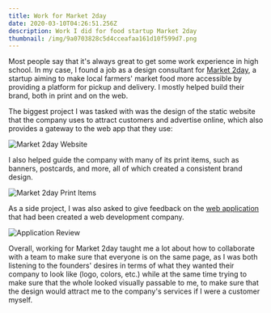 ```yaml
---
title: Work for Market 2day
date: 2020-03-10T04:26:51.256Z
description: Work I did for food startup Market 2day
thumbnail: /img/9a0703828c5d4cceafaa161d10f599d7.png
---
```

Most people say that it's always great to get some work experience in high school. In my case, I found a job as a design consultant for [Market 2day](https://market2dayapp.com), a startup aiming to make local farmers' market food more accessible by providing a platform for pickup and delivery. I mostly helped build their brand, both in print and on the web. 

The biggest project I was tasked with was the design of the static website that the company uses to attract customers and advertise online, which also provides a gateway to the web app that they use:

![Market 2day Website](/img/8a2dc2870e5c48d49c56eadd9c521f4f.jpg)

I also helped guide the company with many of its print items, such as banners, postcards, and more, all of which created a consistent brand design.

![Market 2day Print Items](/img/d9075f2a235a4d3aa9af4c3e80b89039.png)

As a side project, I was also asked to give feedback on the [web application](https://m.market2dayapp.com) that had been created a web development company.

![Application Review](/img/43211020310f449681185bf178d9dd51.png)

Overall, working for Market 2day taught me a lot about how to collaborate with a team to make sure that everyone is on the same page, as I was both listening to the founders' desires in terms of what they wanted their company to look like (logo, colors, etc.) while at the same time trying to make sure that the whole looked visually passable to me, to make sure that the design would attract me to the company's services if I were a customer myself.